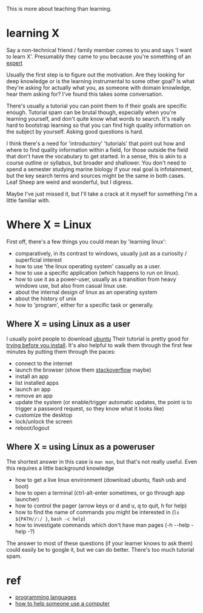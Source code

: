 This is more about teaching than learning.

# learning X
Say a non-technical friend / family member comes to you and says 'I want to learn X'.
Presumably they came to you because you're something of an [expert](https://www.youtube.com/watch?v=BKorP55Aqvg)

Usually the first step is to figure out the motivation. Are they looking for deep knowledge or is the learning 
instrumental to some other goal?
Is what they're asking for actually what you, as someone with domain knowledge, hear them asking for?
I've found this takes some conversation.

There's usually a tutorial you can point them to if their goals are specific enough.
Tutorial spam can be brutal though, especially when you're learning yourself, and don't quite know what words to search.
It's really hard to bootstrap learning so that you can find high quality information on the subject by yourself.
Asking good questions is hard.

I think there's a need for 'introductory' 'tutorials' that point out how and where to find quality information within
a field, for those outside the field that don't have the vocabulary to get started.
In a sense, this is akin to a course outline or syllabus, but broader and shallower. You don't need to spend a semester
studying marine biology if your real goal is infotainment, but the key search terms and sources might be the same in both cases.
Leaf Sheep are weird and wonderful, but I digress.

Maybe I've just missed it, but I'll take a crack at it myself for something I'm a little familiar with.

# Where X = Linux

First off, there's a few things you could mean by 'learning linux':
* comparatively, in its contrast to windows, usually just as a curiosity / superficial interest
* how to use 'the linux operating system' casually as a user.
* how to use a specific application (which happens to run on linux).
* how to use it as a power-user, usually as a transition from heavy windows use, but also from casual linux use.
* about the internal design of linux as an operating system
* about the history of unix
* how to 'program', either for a specific task or generally.

## Where X = using Linux as a user
I usually point people to download [ubuntu](https://ubuntu.com/download/desktop)
Their tutorial is pretty good for [trying before you install](https://ubuntu.com/tutorials/try-ubuntu-before-you-install).
It's also helpful to walk them through the first few minutes by putting them through the paces:
* connect to the internet
* launch the browser (show them [stackoverflow](https://stackoverflow.com/) maybe)
* install an app
* list installed apps
* launch an app
* remove an app
* update the system (or enable/trigger automatic updates, the point is to trigger a password request, so they know what it looks like)
* customize the desktop
* lock/unlock the screen
* reboot/logout

## Where X = using Linux as a poweruser
The shortest answer in this case is `man man`, but that's not really useful.
Even this requires a little background knowledge
* how to get a live linux environment (download ubuntu, flash usb and boot)
* how to open a terminal (ctrl-alt-enter sometimes, or go through app launcher)
* how to control the pager (arrow keys or d and u, q to quit, h for help)
* how to find the name of commands you might be interested in (`ls ${PATH//:/ }`, `bash -c help`)
* how to investigate commands which don't have man pages (-h --help -help -?)

The answer to most of these questions (if your learner knows to ask them) could easily be to google it, but we can do better.
There's too much tutorial spam.

# ref
* [programming languages](https://learnxinyminutes.com/)
* [how to help someone use a computer](https://pages.gseis.ucla.edu/faculty/agre/how-to-help.html)
